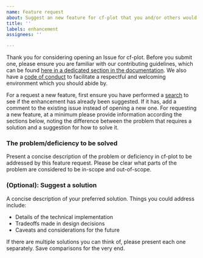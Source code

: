 ```yaml
---
name: Feature request
about: Suggest an new feature for cf-plot that you and/or others would find useful
title: ''
labels: enhancement
assignees: ''

---
```


Thank you for considering opening an Issue for cf-plot. Before you submit one, please
ensure you are familiar with our contributing guidelines, which can be found
[here in a dedicated section in the documentation](https://ncas-cms.github.io/cf-plot/support.html).
We also have a [code of conduct](https://github.com/NCAS-CMS/cf-plot/blob/main/CODE_OF_CONDUCT.md)
to facilitate a respectful and welcoming environment which you
should abide by.

For a request a new feature, first ensure you have performed a
[search](https://github.com/NCAS-CMS/cf-plot/issues) to see if the enhancement has already
been suggested. If it has, add a comment to the existing issue instead of opening a new one.
For requesting a new feature, at a minimum please provide information according the sections below,
noting the difference between the problem that requires a solution and a suggestion for how to solve
it.

### The problem/deficiency to be solved
Present a concise description of the problem or deficiency in cf-plot to be addressed by this feature
request. Please be clear what parts of the problem are considered to be in-scope and out-of-scope.

### (Optional): Suggest a solution

A concise description of your preferred solution. Things you could address include:
* Details of the technical implementation
* Tradeoffs made in design decisions
* Caveats and considerations for the future

If there are multiple solutions you can think of, please present each one separately. Save comparisons
for the very end.
